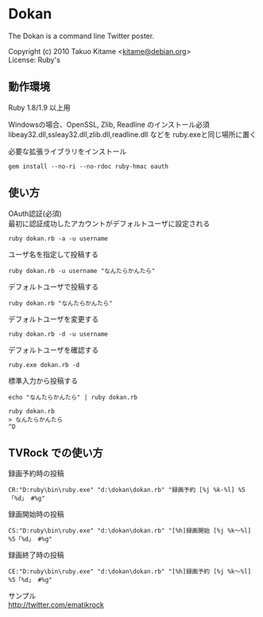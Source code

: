 Dokan
=====

The Dokan is a command line Twitter poster.

Copyright (c) 2010 Takuo Kitame &lt;kitame@debian.org&gt;  
License: Ruby's

動作環境
--------

Ruby 1.8/1.9 以上用  

Windowsの場合、OpenSSL, Zlib, Readline のインストール必須  
libeay32.dll,ssleay32.dll,zlib.dll,readline.dll などを ruby.exeと同じ場所に置く

必要な拡張ライブラリをインストール

    gem install --no-ri --no-rdoc ruby-hmac oauth

使い方
------

OAuth認証(必須)  
最初に認証成功したアカウントがデフォルトユーザに設定される

    ruby dokan.rb -a -u username

ユーザ名を指定して投稿する

    ruby dokan.rb -u username "なんたらかんたら"

デフォルトユーザで投稿する

    ruby dokan.rb "なんたらかんたら"

デフォルトユーザを変更する

    ruby dokan.rb -d -u username

デフォルトユーザを確認する

    ruby.exe dokan.rb -d

標準入力から投稿する

    echo "なんたらかんたら" | ruby dokan.rb

    ruby dokan.rb
    > なんたらかんたら
    ^D

TVRock での使い方
----------------

録画予約時の投稿

    CR:"D:ruby\bin\ruby.exe" "d:\dokan\dokan.rb" "録画予約 [%j %k-%l] %5「%d」 #%g"

録画開始時の投稿

    CS:"D:ruby\bin\ruby.exe" "d:\dokan\dokan.rb" "[%h]録画開始 [%j %k～%l] %5「%d」 #%g"

録画終了時の投稿

    CE:"D:ruby\bin\ruby.exe" "d:\dokan\dokan.rb" "[%h]録画予約 [%j %k～%l] %5「%d」 #%g"

サンプル  
http://twitter.com/ematikrock
